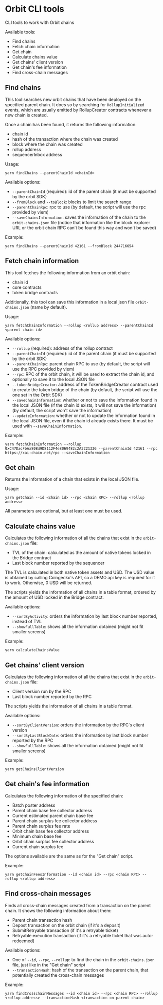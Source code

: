 # Orbit CLI tools

CLI tools to work with Orbit chains

Available tools:

- Find chains
- Fetch chain information
- Get chain
- Calculate chains value
- Get chains' client version
- Get chain's fee information
- Find cross-chain messages

## Find chains

This tool searches new orbit chains that have been deployed on the specified parent chain. It does so by searching for `RollupInitialized` events, which are usually emitted by RollupCreator contracts whenever a new chain is created.

Once a chain has been found, it returns the following information:

- chain id
- hash of the transaction where the chain was created
- block where the chain was created
- rollup address
- sequencerInbox address

Usage:

```shell
yarn findChains --parentChainId <chainId>
```

Available options:

- `--parentChainId` (required): id of the parent chain (it must be supported by the orbit SDK)
- `--fromBlock` and `--toBlock`: blocks to limit the search range
- `--parentChainRpc`: rpc to use (by default, the script will use the rpc provided by viem)
- `--saveChainsInformation`: saves the information of the chain to the `orbit-chains.json` file (notice that information like the block explorer URL or the orbit chain RPC can't be found this way and won't be saved)

Example:

```shell
yarn findChains --parentChainId 42161 --fromBlock 244716654
```

## Fetch chain information

This tool fetches the following information from an orbit chain:

- chain id
- core contracts
- token bridge contracts

Additionally, this tool can save this information in a local json file `orbit-chains.json` (name by default).

Usage:

```shell
yarn fetchChainInformation --rollup <rollup address> --parentChainId <parent chain id>
```

Available options:

- `--rollup` (required): address of the rollup contract
- `--parentChainId` (required): id of the parent chain (it must be supported by the orbit SDK)
- `--parentChainRpc`: parent chain RPC to use (by default, the script will use the RPC provided by viem)
- `--rpc`: RPC of the orbit chain, it will be used to extract the chain id, and optionally to save it to the local JSON file
- `--tokenBridgeCreator`: address of the TokenBridgeCreator contract used to create the token bridge of the chain (by default, the script will use the one set in the Orbit SDK)
- `--saveChainInformation`: whether or not to save the information found in the local JSON file (if the chain id exists, it will not save the information) (by default, the script won't save the information)
- `--updateInformation`: whether or not to update the information found in the local JSON file, even if the chain id already exists there. It must be used with `--saveChainInformation`.

Example:

```shell
yarn fetchChainInformation --rollup 0xC47DacFbAa80Bd9D8112F4e8069482c2A3221336 --parentChainId 42161 --rpc https://xai-chain.net/rpc --saveChainInformation
```

## Get chain

Returns the information of a chain that exists in the local JSON file.

Usage:

```shell
yarn getChain --id <chain id> --rpc <chain RPC> --rollup <rollup address>
```

All parameters are optional, but at least one must be used.

## Calculate chains value

Calculates the following information of all the chains that exist in the `orbit-chains.json` file:

- TVL of the chain: calculated as the amount of native tokens locked in the Bridge contract
- Last block number reported by the sequencer

The TVL is calculated in both native token assets and USD. The USD value is obtained by calling Coingecko's API, so a DEMO api key is required for it to work. Otherwise, 0 USD will be returned.

The scripts yields the information of all chains in a table format, ordered by the amount of USD locked in the Bridge contract.

Available options:

- `--sortByActivity`: orders the information by last block number reported, instead of TVL
- `--showFullTable`: shows all the information obtained (might not fit smaller screens)

Example:

```shell
yarn calculateChainsValue
```

## Get chains' client version

Calculates the following information of all the chains that exist in the `orbit-chains.json` file:

- Client version run by the RPC
- Last block number reported by the RPC

The scripts yields the information of all chains in a table format.

Available options:

- `--sortByClientVersion`: orders the information by the RPC's client version
- `--sortByLastBlockDate`: orders the information by last block number reported by the RPC
- `--showFullTable`: shows all the information obtained (might not fit smaller screens)

Example:

```shell
yarn getChainsClientVersion
```

## Get chain's fee information

Calculates the following information of the specified chain:

- Batch poster address
- Parent chain base fee collector address
- Current estimated parent chain base fee
- Parent chain surplus fee collector address
- Parent chain surplus fee rate
- Orbit chain base fee collector address
- Minimum chain base fee
- Orbit chain surplus fee collector address
- Current chain surplus fee

The options available are the same as for the "Get chain" script.

Example:

```shell
yarn getChainFeesInformation --id <chain id> --rpc <chain RPC> --rollup <rollup address>
```

## Find cross-chain messages

Finds all cross-chain messages created from a transaction on the parent chain. It shows the following information about them:

- Parent chain transaction hash
- Depost transaction on the orbit chain (if it's a deposit)
- SubmitRetryable transaction (if it's a retryable ticket)
- Retryable execution transaction (if it's a retryable ticket that was auto-redeemed)

Available options:

- One of `--id`, `--rpc`, `--rollup`: to find the chain in the `orbit-chains.json` file, just like in the "Get chain" script
- `--transactionHash`: hash of the transaction on the parent chain, that potentially created the cross-chain messages

Example:

```shell
yarn findCrosschainMessages --id <chain id> --rpc <chain RPC> --rollup <rollup address> --transactionHash <transaction on parent chain>
```
